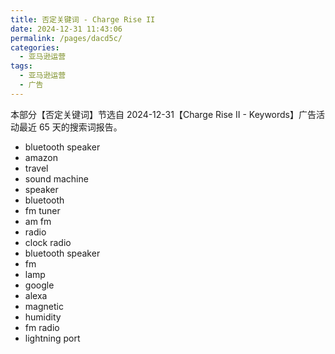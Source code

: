 ```yaml
---
title: 否定关键词 - Charge Rise II
date: 2024-12-31 11:43:06
permalink: /pages/dacd5c/
categories: 
  - 亚马逊运营
tags: 
  - 亚马逊运营
  - 广告
---
```

本部分【否定关键词】节选自 2024-12-31【Charge Rise II - Keywords】广告活动最近 65 天的搜索词报告。

- bluetooth speaker
- amazon
- travel
- sound machine
- speaker
- bluetooth
- fm tuner
- am fm
- radio
- clock radio
- bluetooth speaker
- fm
- lamp
- google
- alexa
- magnetic
- humidity
- fm radio
- lightning port
